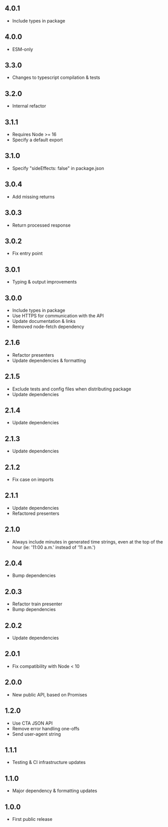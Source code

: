 ## 4.0.1

- Include types in package

## 4.0.0

- ESM-only

## 3.3.0

- Changes to typescript compilation & tests

## 3.2.0

- Internal refactor

## 3.1.1

- Requires Node >= 16
- Specify a default export

## 3.1.0

- Specify "sideEffects: false" in package.json

## 3.0.4

- Add missing returns

## 3.0.3

- Return processed response

## 3.0.2

- Fix entry point

## 3.0.1

- Typing & output improvements

## 3.0.0

- Include types in package
- Use HTTPS for communication with the API
- Update documentation & links
- Removed node-fetch dependency

## 2.1.6

- Refactor presenters
- Update dependencies & formatting

## 2.1.5

- Exclude tests and config files when distributing package
- Update dependencies

## 2.1.4

- Update dependencies

## 2.1.3

- Update dependencies

## 2.1.2

- Fix case on imports

## 2.1.1

- Update dependencies
- Refactored presenters

## 2.1.0

- Always include minutes in generated time strings, even at the top of the hour (ie: '11:00 a.m.' instead of '11 a.m.')

## 2.0.4

- Bump dependencies

## 2.0.3

- Refactor train presenter
- Bump dependencies

## 2.0.2

- Update dependencies

## 2.0.1

- Fix compatibility with Node < 10

## 2.0.0

- New public API, based on Promises

## 1.2.0

- Use CTA JSON API
- Remove error handling one-offs
- Send user-agent string

## 1.1.1

- Testing & CI infrastructure updates

## 1.1.0

- Major dependency & formatting updates

## 1.0.0

- First public release
